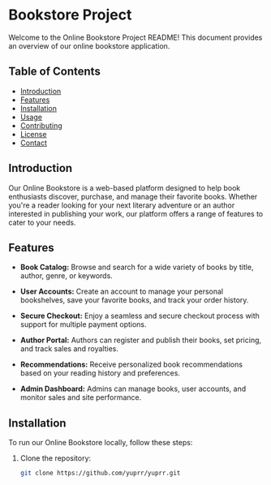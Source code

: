 # Bookstore Project

Welcome to the Online Bookstore Project README! This document provides an overview of our online bookstore application.

## Table of Contents
- [Introduction](#introduction)
- [Features](#features)
- [Installation](#installation)
- [Usage](#usage)
- [Contributing](#contributing)
- [License](#license)
- [Contact](#contact)

## Introduction

Our Online Bookstore is a web-based platform designed to help book enthusiasts discover, purchase, and manage their favorite books. Whether you're a reader looking for your next literary adventure or an author interested in publishing your work, our platform offers a range of features to cater to your needs.

## Features

- **Book Catalog:** Browse and search for a wide variety of books by title, author, genre, or keywords.

- **User Accounts:** Create an account to manage your personal bookshelves, save your favorite books, and track your order history.

- **Secure Checkout:** Enjoy a seamless and secure checkout process with support for multiple payment options.

- **Author Portal:** Authors can register and publish their books, set pricing, and track sales and royalties.

- **Recommendations:** Receive personalized book recommendations based on your reading history and preferences.

- **Admin Dashboard:** Admins can manage books, user accounts, and monitor sales and site performance.

## Installation

To run our Online Bookstore locally, follow these steps:

1. Clone the repository:
   ```bash
   git clone https://github.com/yuprr/yuprr.git
